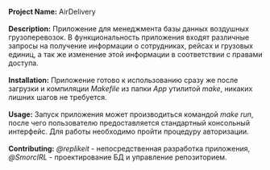 **Project Name:** AirDelivery<br/><br/>
**Description:** Приложение для менеджмента базы данных воздушных грузоперевозок. В функциональность приложения входят различные запросы на получение информации о сотрудниках, рейсах и грузовых единиц, а так же изменение этой информации в соответствии с правами доступа.<br/><br/>
**Installation:** Приложение готово к использованию сразу же после загрузки и компиляции *Makefile* из папки *App* утилитой *make*, никаких лишних шагов не требуется.<br/><br/>
**Usage:** Запуск приложения может производиться командой *make run*, после чего пользователю предоставляется стандартный консольный интерфейс. Для работы необходимо пройти процедуру авторизации. <br/><br/>
**Contributing:** *@replikeit* - непосредственная разработка приложения, *@SmorcIRL* - проектирование БД и управление репозиторием.
